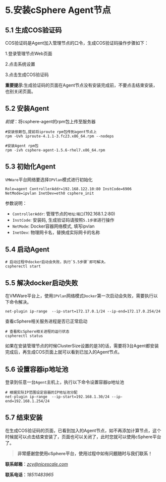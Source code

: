 # 5.安装cSphere Agent节点

## 5.1 生成COS验证码

COS验证码是Agent加入管理节点的口令，生成COS验证码操作步骤如下：

1.登录管理节点Web页面

2.点击系统设置

3.点击生成COS验证码

**重要提示**:生成验证码的页面在Agent节点没有安装完成前，不要点击结束安装，也别关闭页面。

## 5.2 安装Agent

*前提*：将csphere-agent的rpm包上传至服务器

```
#安装依赖包,提前将iproute rpm包传到agent节点上
rpm -Uvh iproute-4.1.1-3.fc23.x86_64.rpm --nodeps

#安装Agent rpm包
rpm -ivh csphere-agent-1.5.6-rhel7.x86_64.rpm
```

## 5.3 初始化Agent

`VMWare`平台网络要选择`IPVlan`模式进行初始化

```
Role=agent ControllerAddr=192.168.122.10:80 InstCode=6906 NetMode=ipvlan InetDev=eth0 csphere_init
```
参数说明：

- `ControllerAddr`: 管理节点的`地址`:`端口`(192.168.1.2:80)
- `InstCode`: 安装码, 生成验证码请按照`5.1步骤`进行操作
- `NetMode`: Docker容器网络模式, 填写ipvlan
- `InetDev`: 物理网卡名，替换成实际网卡的名称

## 5.4 启动Agent

```
# 启动过程中docker启动会失败，执行`5.5步骤`即可解决。
cspherectl start
```

## 5.5 解决docker启动失败

在VMWare平台上，使用`IPVlan`网络模式`Docker`第一次启动会失败，需要执行以下命令解决。

```
net-plugin ip-range  --ip-start=172.17.0.1/24 --ip-end=172.17.0.254/24
```

查看cSphere相关服务进程是否已正常启动

```
# 查看和cSphere相关进程的运行状态
cspherectl status
```
如果在安装管理节点的时候ClusterSize设置的是3的话，需要将3台Agent都安装完成后，再生成COS页面上就可以看到已加入的Agent节点。

## 5.6 设置容器ip地址池

登录到任意一台`Agent`主机上，执行以下命令设置容器ip地址池

```
# 根据实际IP范围设定容器的IP地址池分配
net-plugin ip-range  --ip-start=192.168.1.30/24 --ip-end=192.168.1.254/24
```
## 5.7 结束安装

在生成COS验证码的页面，已看到加入的Agent节点，如不再添加计算节点，这个时候就可以点击结束安装了，页面也可以关闭了，此时您就可以使用cSphere平台了。

> **非常感谢您使用cSphere平台，使用过程中如有问题随时与我们联系！**

**联系邮箱**：*zcy@nicescale.com*

**联系电话**：*18511483965*